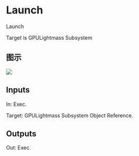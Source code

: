 # Launch

Launch

Target is GPULightmass Subsystem

## 图示

![]($-20221218-19154328.png)

## Inputs

In: Exec.

Target: GPULightmass Subsystem Object Reference.  

## Outputs

Out: Exec.

